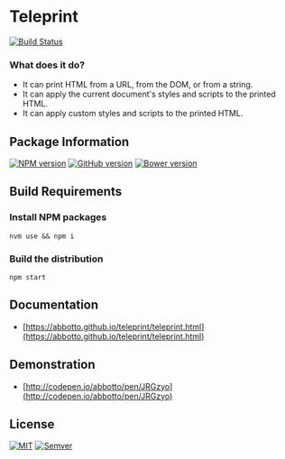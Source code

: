 # Teleprint
[![Build Status](https://travis-ci.org/abbotto/teleprint.svg?branch=master)](https://travis-ci.org/abbotto/teleprint)

### What does it do?
- It can print HTML from a URL, from the DOM, or from a string. 
- It can apply the current document's styles and scripts to the printed HTML.
- It can apply custom styles and scripts to the printed HTML.

## Package Information
[![NPM version](https://badge.fury.io/js/teleprint.svg)](http://badge.fury.io/js/teleprint)
[![GitHub version](https://badge.fury.io/gh/abbotto%2Fteleprint.svg)](https://badge.fury.io/gh/abbotto%2Fteleprint)
[![Bower version](https://badge.fury.io/bo/teleprint.svg)](http://badge.fury.io/bo/teleprint)

## Build Requirements

### Install NPM packages

    nvm use && npm i

### Build the distribution

    npm start

## Documentation
- [https://abbotto.github.io/teleprint/teleprint.html](https://abbotto.github.io/teleprint/teleprint.html)

## Demonstration
- [http://codepen.io/abbotto/pen/JRGzyo](http://codepen.io/abbotto/pen/JRGzyo)

## License
[![MIT](https://badges.frapsoft.com/os/mit/mit.svg?v=102)](https://github.com/abbotto/teleprint)
[![Semver](http://img.shields.io/SemVer/2.0.0.png)](http://semver.org/spec/v2.0.0.html)
